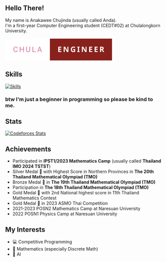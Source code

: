 ## Hello There!
My name is Anakawee Chujinda (usually called Anda).  
I'm a first-year Computer Engineering student (CEDT#02) at Chulalongkorn University.    
<br>![forthebadge](https://github.com/CEDT-Chula/For-The-Cedt-Badge/blob/main/badges/chula-engineer.svg?raw=true)</br>
## Skills
[![Skills](https://skillicons.dev/icons?i=cpp,latex)](https://skillicons.dev)
### btw I'm just a beginner in programming so please be kind to me.
## Stats 
[![Codeforces Stats](https://codeforces-readme-stats.vercel.app/api/card?username=anda130249)](https://codeforces.com/profile/anda130249)
## Achievements
- Participated in **IPST1/2023 Mathematics Camp** (usually called **Thailand IMO 2024 TSTST**)
- Silver Medal 🥈 with Highest Score in Northern Provinces in **The 20th Thailand Mathematical Olympiad (TMO)**
- Bronze Medal 🥉 in **The 19th Thailand Mathematical Olympiad (TMO)**
- Participation in **The 18th Thailand Mathematical Olympiad (TMO)**
- Gold Medal 🥇 with 2nd National highest score in 11th Thailand Mathematics Contest
- Gold Medal 🥇 in 2023 ASMO Thai Competition
- 2021-2023 POSN2 Mathematics Camp at Naresuan University
- 2022 POSN1 Physics Camp at Naresuan University
## My Interests
- 💻 Competitive Programming
- 📐 Mathematics (especially Discrete Math)
- 🤖 AI
